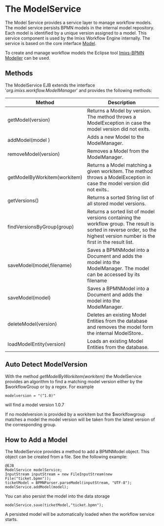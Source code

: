 # The ModelService
The Model Service provides a service layer to manage workflow models. The model service persists BPMN models in the internal model repository. Each model is identified by a unique version assigned to a model.  This service component is used by the Imixs Workflow Engine internally. The service is based on the core interface [Model](../core/model.html).

To create and manage workflow models the Eclipse tool  [Imixs-BPMN Modeller](../modelling/index.html) can be used.
 
## Methods 
The ModelService EJB extends the interface '_org.imixs.workflow.ModelManager_' and provides the following methods:


|Method              		 | Description 				 |
|----------------------------|---------------------------|
|getModel(version)           | Returns a Model by version. The method throws a ModelException in case  the model version did not exits.|
|addModel(model  )           | Adds a new Model to the ModelManager.|
|removeModel(version)        | Removes a Model from the ModelManager.|
|getModelByWorkitem(workitem)| Returns a Model matching a given workitem. The method throws a ModelException in case the model version did not exits..|
|getVersions()        |Returns a sorted String list of all stored model versions.|
|findVersionsByGroup(group)        | Returns a sorted list of model versions containing the workflow group. The result is sorted in reverse order, so the highest version number is the first in the result list.|
|saveModel(model,filename)   | Saves a BPMNModel into a Document and adds the model into the ModelManager. The model can be accessed by its filename|
|saveModel(model)        | Saves a BPMNModel into a Document and adds the model into the ModelManager.|
|deleteModel(version)        | Deletes an existing Model Entities from the database and removes the model form the internal ModelStore..|
|loadModelEntity(version)        | Loads an existing Model Entities from the database.|


## Auto Detect ModelVersion

With the method *getModelByWorkitem(workitem)* the ModelService provides an algorithm to find a matching model version either by the $workflowGroup or by a regex. For example

	modelversion = "(^1.0)" 
	
will find a model version 1.0.7  

If no modelversion is provided by a workitem but the $worklfowgroup matches a model the model version will be taken from the latest version of the corresponding group. 



## How to Add a Model

The ModelService provides a method to add a BPMNModel object. This object can be created from a file. See the following example:

	@EJB
	ModelService modelService;
	InputStream inputStream = new FileInputStream(new File("ticket.bpmn"));
	ticketModel = BPMNParser.parseModel(inputStream, "UTF-8");
	modelService.addModel(model);

You can also persist the model into the data storage

	modelService.save(ticketModel,"ticket.bpmn");

A persisted model will be automatically loaded when the workflow service starts. 	
